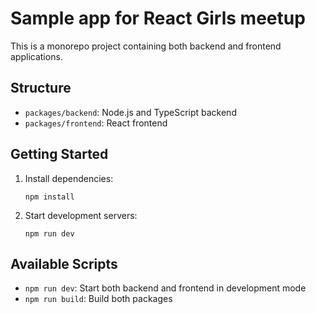 # Sample app for React Girls meetup

This is a monorepo project containing both backend and frontend applications.

## Structure

- `packages/backend`: Node.js and TypeScript backend
- `packages/frontend`: React frontend

## Getting Started

1. Install dependencies:
   ```
   npm install
   ```

2. Start development servers:
   ```
   npm run dev
   ```

## Available Scripts

- `npm run dev`: Start both backend and frontend in development mode
- `npm run build`: Build both packages